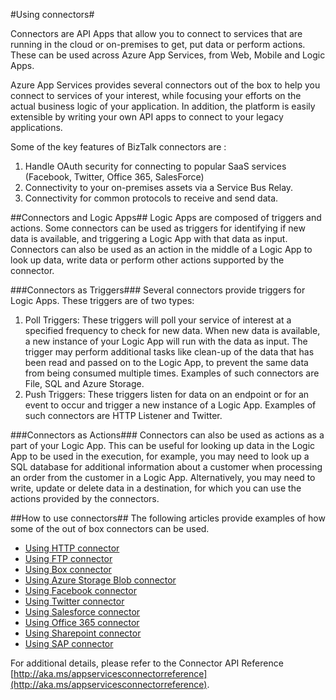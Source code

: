 <properties 
   pageTitle="Using connectors" 
   description="Using connectors" 
   services="app-service\logic" 
   documentationCenter=".net,nodejs,java" 
   authors="prkumar" 
   manager="dwrede" 
   editor=""/>

<tags
   ms.service="app-service-logic"
   ms.devlang="multiple"
   ms.topic="article"
   ms.tgt_pltfrm="na"
   ms.workload="integration" 
   ms.date="03/20/2015"
   ms.author="prkumar"/>


#Using connectors#

Connectors are API Apps that allow you to connect to services that are running in the cloud or on-premises to get, put data or perform actions. These can be used across Azure App Services, from Web, Mobile and Logic Apps.

Azure App Services provides several connectors out of the box to help you connect to services of your interest, while focusing your efforts on the actual business logic of your application. In addition, the platform is easily extensible by writing your own API apps to connect to your legacy applications.

Some of the key features of BizTalk connectors are :

1. Handle OAuth security for connecting to popular SaaS services (Facebook, Twitter, Office 365, SalesForce)
2. Connectivity to your on-premises assets via a Service Bus Relay.
3. Connectivity for common protocols to receive and send data.

##Connectors and Logic Apps##
Logic Apps are composed of triggers and actions. Some connectors can be used as triggers for identifying if new data is available, and triggering a Logic App with that data as input. Connectors can also be used as an action in the middle of a Logic App to look up data, write data or perform other actions supported by the connector.

###Connectors as Triggers###
Several connectors provide triggers for Logic Apps. These triggers are of two types:

1. Poll Triggers: These triggers will poll your service of interest at a specified frequency to check for new data. When new data is available, a new instance of your Logic App will run with the data as input. The trigger may perform additional tasks like clean-up of the data that has been read and passed on to the Logic App, to prevent the same data from being consumed multiple times. Examples of such connectors are File, SQL and Azure Storage.
2. Push Triggers: These triggers listen for data on an endpoint or for an event to occur and trigger a new instance of a Logic App. Examples of such connectors are HTTP Listener and Twitter.

###Connectors as Actions###
Connectors can also be used as actions as a part of your Logic App. This can be useful for looking up data in the Logic App to be used in the execution, for example, you may need to look up a SQL database for additional information about a customer when processing an order from the customer in a Logic App. Alternatively, you may need to write, update or delete data in a destination, for which you can use the actions provided by the connectors.

##How to use connectors##
The following articles provide examples of how some of the out of box connectors can be used.

* [Using HTTP connector]
* [Using FTP connector]
* [Using Box connector]
* [Using Azure Storage Blob connector]
* [Using Facebook connector]
* [Using Twitter connector]
* [Using Salesforce connector]
* [Using Office 365 connector]
* [Using Sharepoint connector]
* [Using SAP connector]

For additional details, please refer to the Connector API Reference [http://aka.ms/appservicesconnectorreference](http://aka.ms/appservicesconnectorreference).


<!-- Links -->

[Using Box connector]: app-service-logic-connector-box.md
[Using Facebook connector]: app-service-logic-connector-facebook.md
[Using Salesforce connector]: app-service-logic-connector-salesforce.md
[Using Twitter connector]: app-service-logic-connector-twitter.md
[Using SAP connector]: app-service-logic-connector-sap.md
[Using FTP connector]: app-service-logic-connector-ftp.md
[Using HTTP connector]: app-service-logic-connector-http.md
[Using Azure Storage Blob connector]: app-service-logic-connector-azurestorageblob.md
[Using Office 365 connector]: app-service-logic-connector-office365.md
[Using Sharepoint connector]: app-service-logic-connector-sharepoint.md

